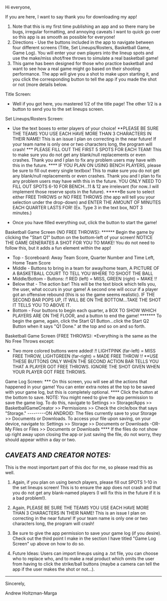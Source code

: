 Hi everyone,

If you are here, I want to say thank you for downloading my app!

1. Note that this is my first time publishing an app and so there many be bugs, irregular formatting, and annoying caveats I want to quick go over so this app is as smooth as possible for everyone!
2. Directions - Use the buttons included in the app to navigate between four different screens (Title, Set Lineups/Rosters, Basketball Game, Game Log). You will enter your own players into the lineup spots and use the make/miss shot/free throws to simulate a real basketball game!
3. This game has been designed for those who practice basketball and want to see how a real game might go based on their shooting performance. The app will give you a shot to make upon starting it, and you click the corresponding button to tell the app if you made the shot or not (more details below.

Title Screen:
- Well if you got here, you mastered 1/2 of the title page! The other 1/2 is a button to send you to the set lineups screen.

Set Lineups/Rosters Screen:
* Use the text boxes to enter players of your choice!
**PLEASE BE SURE THE TEAMS YOU USE EACH HAVE MORE THAN 3 CHARACTERS IN THEIR NAME! This is an issue I plan on correcting in the near future! If your team name is only one or two characters long, the program will crash!
*** PLEASE FILL OUT THE FIRST 5 SPOTS FOR EACH TEAM! This to make sure you do not get any blank/null replacements or even crashes. Thank you and I plan to fix any problem users may have with this in the future.
**** IF YOU PLAN ON USING BENCH PLAYERS, please be sure to fill out every single textbox! This to make sure you do not get any blank/null replacements or even crashes. Thank you and I plan to fix any problem users may have with this in the future. YOU ONLY NEED TO FILL OUT SPOTS 6-10 FOR BENCH...11 & 12 are irrelevant (for now..I will implement those reserve spots in the future).
*****Be sure to select either FREE THROWS or NO FREE THROWS (the app will tell you your selection under the drop-down) and ENTER THE AMOUNT OF MINUTES EACH QUARTER LASTS FOR! (Ex. Type 3 in the text box, NOT 3 minutes.) 
- Once you have filled everything out, click the button to start the game!

Basketball Game Screen {NO FREE THROWS}: 
****** Begin the game by clicking the "Start Q1" button on the bottom-left of your screen! NOTICE THE GAME GENERATES A SHOT FOR YOU TO MAKE! You do not need to follow this, but it adds a fun element within the app!
- Top - Scoreboard: Away Team Score, Quarter Number and Time Left, Home Team Score
- Middle - Buttons to bring in a team for away/home team, A PICTURE OF A BASKETBALL COURT TO TELL YOU WHERE TO SHOOT THE BALL 
- Middle/Bottom - Buttons: *!*! RED (left) = MISS, GREEN (right) = MAKE !*!*
- Below that - The action bar! This will be the text block which tells you, the user, what occurs in your game! A second one will occur if a player got an offensive rebound (this is so the game seems realistic). IF THE SECOND BAR POPS UP, IT WILL BE ON THE BOTTOM...TAKE THE SHOT IT TELLS YOU TO ABOVE IT.
- Bottom - Four buttons to begin each quarter, a BOX TO SHOW WHICH PLAYERS ARE ON THE FLOOR, and a button to end the game!
******* To begin the game, again, click the Start Q1 Button...click the Start Q2 Button when it says "Q1 Done." at the top and so on and so forth.
 
Basketball Game Screen {FREE THROWS}:
*Everything is the same as the No Free Throws except:
- Two more colored buttons were added! *!*! LIGHTPINK (far-left) = MISS FREE THROW, LIGHTGREEN (far-right) = MADE FREE THROW !*!*
**USE THESE BUTTONS ONLY WHEN THE SECOND ACTION BAR TELLS YOU THAT A PLAYER GOT FREE THROWS. IGNORE THE SHOT GIVEN WHEN YOUR PLAYER GOT FREE THROWS.

Game Log Screen:
*** On this screen, you will see all the actions that happened in your game! You can enter extra notes at the top to be saved with your game log, but this is completely optional.
**** Click the button at the bottom to save. NOTE: You might need to give the app permission to save the game log. To do this, navigate to Settings >> Storage/Apps >> BasketballGameCreator >> Permissions >> Check the circle/box that says "Storage."
---------ON ANDROID: The files currently save to your Storage >> Documents or Downloads. To access your file upon saving, on your device, navigate to: Settings >> Storage >> Documents or Downloads -OR- My Files or Files >> Documents or Downloads
**** If the files do not show up right away upon closing the app or just saving the file, do not worry, they should appear within a day or two. 

*CAVEATS AND CREATOR NOTES:*
--------------------------
This is the most important part of this doc for me, so please read this as well.

1. Again, if you plan on using bench players, please fill out SPOTS 1-10 in the set lineups screen! This is to ensure the app does not crash and that you do not get any blank-named players (I will fix this in the future if it is a bad problem!).

2. Again, PLEASE BE SURE THE TEAMS YOU USE EACH HAVE MORE THAN 3 CHARACTERS IN THEIR NAME! This is an issue I plan on correcting in the near future! If your team name is only one or two characters long, the program will crash!

3. Be sure to give the app permission to save your game log (if you desire). Check out the third point I make in the section I have titled "Game Log Screen" up above on how to do so.

4. Future Ideas: Users can import lineups using a .txt file, you can choose who to replace who, and to make a real product which omits the user from having to click the strike/ball buttons (maybe a camera can tell the app if the user makes the shot or not...).
---------------------------

Sincerely,

Andrew Holtzman-Marga
